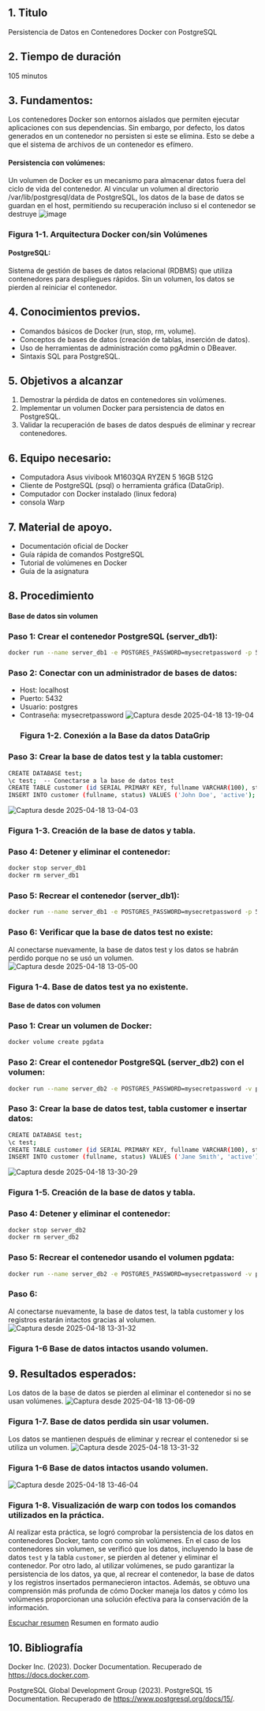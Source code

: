 
## 1. Titulo
Persistencia de Datos en Contenedores Docker con PostgreSQL
## 2. Tiempo de duración
105 minutos
## 3. Fundamentos:
Los contenedores Docker son entornos aislados que permiten ejecutar aplicaciones con sus dependencias. Sin embargo, por defecto, los datos generados en un contenedor no persisten si este se elimina. Esto se debe a que el sistema de archivos de un contenedor es efímero.
#### Persistencia con volúmenes:
Un volumen de Docker es un mecanismo para almacenar datos fuera del ciclo de vida del contenedor. Al vincular un volumen al directorio /var/lib/postgresql/data de PostgreSQL, los datos de la base de datos se guardan en el host, permitiendo su recuperación incluso si el contenedor se destruye 
![image](https://github.com/user-attachments/assets/acdb8e01-549f-40d6-82f6-1897a1e9d884)
 ### Figura 1-1. Arquitectura Docker con/sin Volúmenes

#### PostgreSQL:
Sistema de gestión de bases de datos relacional (RDBMS) que utiliza contenedores para despliegues rápidos. Sin un volumen, los datos se pierden al reiniciar el contenedor.

## 4. Conocimientos previos.
- Comandos básicos de Docker (run, stop, rm, volume).
- Conceptos de bases de datos (creación de tablas, inserción de datos).
- Uso de herramientas de administración como pgAdmin o DBeaver.
- Sintaxis SQL para PostgreSQL.

## 5. Objetivos a alcanzar
1. Demostrar la pérdida de datos en contenedores sin volúmenes.
2. Implementar un volumen Docker para persistencia de datos en PostgreSQL.
3. Validar la recuperación de bases de datos después de eliminar y recrear contenedores.
  
## 6. Equipo necesario:
- Computadora Asus vivibook M1603QA RYZEN 5 16GB 512G
- Cliente de PostgreSQL (psql) o herramienta gráfica (DataGrip).
- Computador con Docker instalado (linux fedora)
- consola  Warp

## 7. Material de apoyo.
   
- Documentación oficial de Docker
- Guía rápida de comandos PostgreSQL
- Tutorial de volúmenes en Docker
-  Guía de la asignatura
  
## 8. Procedimiento
#### Base de datos sin volumen
### Paso 1: Crear el contenedor PostgreSQL (server_db1):
```bash
docker run --name server_db1 -e POSTGRES_PASSWORD=mysecretpassword -p 5432:5432 -d postgres
```
### Paso 2: Conectar con un administrador de bases de datos:
- Host: localhost
- Puerto: 5432
- Usuario: postgres
- Contraseña: mysecretpassword
  ![Captura desde 2025-04-18 13-19-04](https://github.com/user-attachments/assets/78534727-0565-440b-883d-0297c38cd658)
   ### Figura 1-2. Conexión a la Base da datos DataGrip

### Paso 3: Crear la base de datos test y la tabla customer:
```bash
CREATE DATABASE test;
\c test;  -- Conectarse a la base de datos test
CREATE TABLE customer (id SERIAL PRIMARY KEY, fullname VARCHAR(100), status VARCHAR(50));
INSERT INTO customer (fullname, status) VALUES ('John Doe', 'active');
```
![Captura desde 2025-04-18 13-04-03](https://github.com/user-attachments/assets/b8e32415-dfa6-4210-9ab4-b314511bd0fb)
 ### Figura 1-3. Creación de la base de datos y tabla.

### Paso 4: Detener y eliminar el contenedor:
```bash
docker stop server_db1
docker rm server_db1
```
### Paso 5: Recrear el contenedor (server_db1):
```bash
docker run --name server_db1 -e POSTGRES_PASSWORD=mysecretpassword -p 5432:5432 -d postgres
```
### Paso 6: Verificar que la base de datos test no existe:
Al conectarse nuevamente, la base de datos test y los datos se habrán perdido porque no se usó un volumen.
![Captura desde 2025-04-18 13-05-00](https://github.com/user-attachments/assets/60022351-3b09-4657-af78-38adab75a55e)
 ### Figura 1-4. Base de datos test ya no existente.

#### Base de datos con volumen
### Paso 1: Crear un volumen de Docker:
```bash
docker volume create pgdata
```
### Paso 2: Crear el contenedor PostgreSQL (server_db2) con el volumen:
```bash
docker run --name server_db2 -e POSTGRES_PASSWORD=mysecretpassword -v pgdata:/var/lib/postgresql/data -p 5432:5432 -d postgres
```
### Paso 3: Crear la base de datos test, tabla customer e insertar datos:
```bash
CREATE DATABASE test;
\c test;
CREATE TABLE customer (id SERIAL PRIMARY KEY, fullname VARCHAR(100), status VARCHAR(50));
INSERT INTO customer (fullname, status) VALUES ('Jane Smith', 'active');
```
![Captura desde 2025-04-18 13-30-29](https://github.com/user-attachments/assets/f4540b73-190d-459b-bed2-86e2507c8d7b)
 ### Figura 1-5. Creación de la base de datos y tabla.
### Paso 4: Detener y eliminar el contenedor:
```bash
docker stop server_db2
docker rm server_db2
```
### Paso 5: Recrear el contenedor usando el volumen pgdata:
```bash
docker run --name server_db2 -e POSTGRES_PASSWORD=mysecretpassword -v pgdata:/var/lib/postgresql/data -p 5432:5432 -d postgres
```
### Paso 6:
Al conectarse nuevamente, la base de datos test, la tabla customer y los registros estarán intactos gracias al volumen.
![Captura desde 2025-04-18 13-31-32](https://github.com/user-attachments/assets/54f131aa-d73d-43f6-8ffd-a56184be2b9a)
 ### Figura 1-6 Base de datos intactos usando volumen.

## 9. Resultados esperados:
Los datos de la base de datos se pierden al eliminar el contenedor si no se usan volúmenes.
![Captura desde 2025-04-18 13-06-09](https://github.com/user-attachments/assets/4d27f4f2-ed11-44b6-885d-25456353a20b)
 ### Figura 1-7. Base de datos perdida sin usar volumen.


Los datos se mantienen después de eliminar y recrear el contenedor si se utiliza un volumen.
![Captura desde 2025-04-18 13-31-32](https://github.com/user-attachments/assets/789e82da-1a5b-4416-bd64-c93ca001f50a)
 ### Figura 1-6 Base de datos intactos usando volumen.

 ![Captura desde 2025-04-18 13-46-04](https://github.com/user-attachments/assets/bb6a5dec-1b6b-4506-a1a7-2a47611b10c7)

 ### Figura 1-8. Visualización de warp con todos los comandos utilizados en la práctica.

Al realizar esta práctica, se logró comprobar la persistencia de los datos en contenedores Docker, tanto con como sin volúmenes. En el caso de los contenedores sin volumen, se verificó que los datos, incluyendo la base de datos `test` y la tabla `customer`, se pierden al detener y eliminar el contenedor. Por otro lado, al utilizar volúmenes, se pudo garantizar la persistencia de los datos, ya que, al recrear el contenedor, la base de datos y los registros insertados permanecieron intactos. Además, se obtuvo una comprensión más profunda de cómo Docker maneja los datos y cómo los volúmenes proporcionan una solución efectiva para la conservación de la información.

[Escuchar resumen](https://drive.google.com/file/d/1DJuIrlVl0hE6CHfIg2KXNQL9Wmm-v1rU/view?usp=drive_link) 
Resumen en formato audio


## 10. Bibliografía
 Docker Inc. (2023). Docker Documentation. Recuperado de https://docs.docker.com.

PostgreSQL Global Development Group (2023). PostgreSQL 15 Documentation. Recuperado de https://www.postgresql.org/docs/15/.
